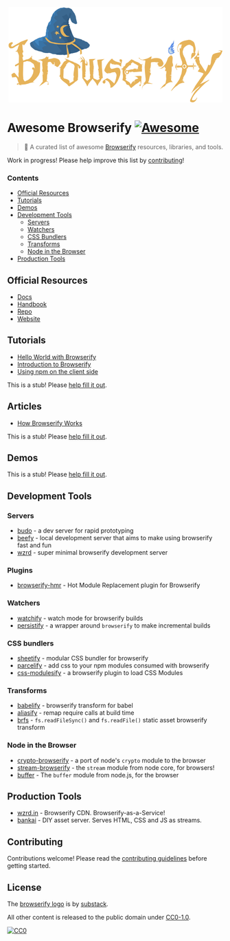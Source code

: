 <div align="center"><img src="browserify.png" alt="Browserify!"></div>

# Awesome Browserify [![Awesome](https://cdn.rawgit.com/sindresorhus/awesome/d7305f38d29fed78fa85652e3a63e154dd8e8829/media/badge.svg)](https://github.com/sindresorhus/awesome)

> :crystal_ball: A curated list of awesome [Browserify](https://github.com/substack/node-browserify) resources, libraries, and tools.

Work in progress! Please help improve this list by [contributing](contributing.md)!

### Contents

- [Official Resources](#official-resources)
- [Tutorials](#tutorials)
- [Demos](#demos)
- [Development Tools](#development-tools)
  - [Servers](#servers)
  - [Watchers](#watchers)
  - [CSS Bundlers](#css-bundlers)
  - [Transforms](#transforms)
  - [Node in the Browser](#node-core-ports)
- [Production Tools](#production-tools)

## Official Resources

- [Docs](https://github.com/substack/node-browserify#usage)
- [Handbook](https://github.com/substack/browserify-handbook)
- [Repo](https://github.com/substack/node-browserify)
- [Website](http://browserify.org/)

## Tutorials

- [Hello World with Browserify](http://browserify.org/#middle-section)
- [Introduction to Browserify](http://superbigtree.tumblr.com/post/54873453939/introduction-to-browserify)
- [Using npm on the client side](http://dontkry.com/posts/code/using-npm-on-the-client-side.html)

This is a stub! Please [help fill it out](https://github.com/ungoldman/awesome-browserify/edit/master/readme.md).

## Articles

- [How Browserify Works](http://benclinkinbeard.com/posts/how-browserify-works/)

This is a stub! Please [help fill it out](https://github.com/ungoldman/awesome-browserify/edit/master/readme.md).

## Demos

This is a stub! Please [help fill it out](https://github.com/ungoldman/awesome-browserify/edit/master/readme.md).

## Development Tools

### Servers

- [budo](https://github.com/mattdesl/budo) - a dev server for rapid prototyping
- [beefy](https://github.com/chrisdickinson/beefy) - local development server that aims to make using browserify fast and fun
- [wzrd](https://github.com/maxogden/wzrd) - super minimal browserify development server

### Plugins

- [browserify-hmr](https://github.com/AgentME/browserify-hmr) - Hot Module Replacement plugin for Browserify

### Watchers

- [watchify](https://github.com/substack/watchify) - watch mode for browserify builds
- [persistify](https://github.com/royriojas/persistify) - a wrapper around `browserify` to make incremental builds

### CSS bundlers

- [sheetify](https://github.com/stackcss/sheetify) - modular CSS bundler for browserify
- [parcelify](https://github.com/rotundasoftware/parcelify) - add css to your npm modules consumed with browserify
- [css-modulesify](https://github.com/css-modules/css-modulesify) - a browserify plugin to load CSS Modules

### Transforms

- [babelify](https://github.com/babel/babelify) - browserify transform for babel
- [aliasify](https://github.com/benbria/aliasify) - remap require calls at build time
- [brfs](https://github.com/substack/brfs) - `fs.readFileSync()` and `fs.readFile()` static asset browserify transform

### Node in the Browser

- [crypto-browserify](https://github.com/crypto-browserify/crypto-browserify) - a port of node's `crypto` module to the browser
- [stream-browserify](https://github.com/substack/stream-browserify) - the `stream` module from node core, for browsers!
- [buffer](https://github.com/feross/buffer) - The `buffer` module from node.js, for the browser

## Production Tools

- [wzrd.in](https://wzrd.in/) - Browserify CDN. Browserify-as-a-Service!
- [bankai](https://github.com/yoshuawuyts/bankai) - DIY asset server. Serves HTML, CSS and JS as streams.

## Contributing

Contributions welcome! Please read the [contributing guidelines](contributing.md) before getting started.

## License

The [browserify logo](browserify.png) is by [substack](https://github.com/substack).

All other content is released to the public domain under [CC0-1.0](https://spdx.org/licenses/CC0-1.0.html).

[![CC0](http://mirrors.creativecommons.org/presskit/buttons/88x31/svg/cc-zero.svg)](https://creativecommons.org/publicdomain/zero/1.0/)
